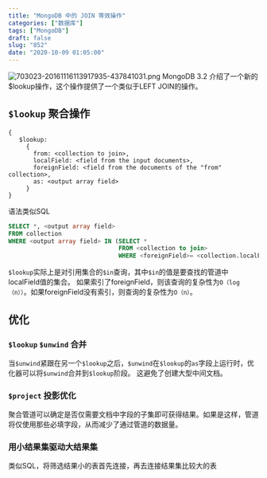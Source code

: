 ```yaml
---
title: "MongoDB 中的 JOIN 等效操作"
categories: ["数据库"]
tags: ["MongoDB"]
draft: false
slug: "852"
date: "2020-10-09 01:05:00"
---
```


![703023-20161116113917935-437841031.png](https://zhangchen915.com/usr/uploads/2020/10/2125607148.png)
MongoDB 3.2 介绍了一个新的$lookup操作，这个操作提供了一个类似于LEFT JOIN的操作。

## `$lookup` 聚合操作

```text
{
   $lookup:
     {
       from: <collection to join>,
       localField: <field from the input documents>,
       foreignField: <field from the documents of the "from" collection>,
       as: <output array field>
     }
}
```

语法类似SQL

```sql
SELECT *, <output array field>
FROM collection
WHERE <output array field> IN (SELECT *
                               FROM <collection to join>
                               WHERE <foreignField>= <collection.localField>);
```
`$lookup`实际上是对引用集合的`$in`查询，其中`$in`的值是要查找的管道中localField值的集合。
如果索引了foreignField，则该查询的复杂性为`O（log（n））`。如果foreignField没有索引，则查询的复杂性为`O（n）`。

## 优化

### `$lookup` `$unwind` 合并
当`$unwind`紧跟在另一个`$lookup`之后，`$unwind`在`$lookup`的`as`字段上运行时，优化器可以将`$unwind`合并到`$lookup`阶段。 这避免了创建大型中间文档。

### `$project` 投影优化
聚合管道可以确定是否仅需要文档中字段的子集即可获得结果。如果是这样，管道将仅使用那些必填字段，从而减少了通过管道的数据量。

### 用小结果集驱动大结果集
类似SQL，将筛选结果小的表首先连接，再去连接结果集比较大的表


